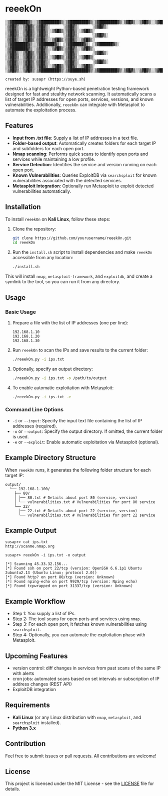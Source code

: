 # reeekOn

```
░▒▓███████▓▒░░▒▓████████▓▒░▒▓████████▓▒░▒▓████████▓▒░▒▓█▓▒░░▒▓█▓▒░░▒▓██████▓▒░░▒▓███████▓▒░  
░▒▓█▓▒░░▒▓█▓▒░▒▓█▓▒░      ░▒▓█▓▒░      ░▒▓█▓▒░      ░▒▓█▓▒░░▒▓█▓▒░▒▓█▓▒░░▒▓█▓▒░▒▓█▓▒░░▒▓█▓▒░ 
░▒▓█▓▒░░▒▓█▓▒░▒▓█▓▒░      ░▒▓█▓▒░      ░▒▓█▓▒░      ░▒▓█▓▒░░▒▓█▓▒░▒▓█▓▒░░▒▓█▓▒░▒▓█▓▒░░▒▓█▓▒░ 
░▒▓███████▓▒░░▒▓██████▓▒░ ░▒▓██████▓▒░ ░▒▓██████▓▒░ ░▒▓███████▓▒░░▒▓█▓▒░░▒▓█▓▒░▒▓█▓▒░░▒▓█▓▒░ 
░▒▓█▓▒░░▒▓█▓▒░▒▓█▓▒░      ░▒▓█▓▒░      ░▒▓█▓▒░      ░▒▓█▓▒░░▒▓█▓▒░▒▓█▓▒░░▒▓█▓▒░▒▓█▓▒░░▒▓█▓▒░ 
░▒▓█▓▒░░▒▓█▓▒░▒▓█▓▒░      ░▒▓█▓▒░      ░▒▓█▓▒░      ░▒▓█▓▒░░▒▓█▓▒░▒▓█▓▒░░▒▓█▓▒░▒▓█▓▒░░▒▓█▓▒░ 
░▒▓█▓▒░░▒▓█▓▒░▒▓████████▓▒░▒▓████████▓▒░▒▓████████▓▒░▒▓█▓▒░░▒▓█▓▒░░▒▓██████▓▒░░▒▓█▓▒░░▒▓█▓▒░

created by: susapr (https://suye.sh)
```

reeekOn is a lightweight Python-based penetration testing framework designed for fast and stealthy network scanning. It automatically scans a list of target IP addresses for open ports, services, versions, and known vulnerabilities. Additionally, `reeekOn` can integrate with Metasploit to automate the exploitation process.

## Features

- **Input from .txt file**: Supply a list of IP addresses in a text file.
- **Folder-based output**: Automatically creates folders for each target IP and subfolders for each open port.
- **Nmap scanning**: Performs quick scans to identify open ports and services while maintaining a low profile.
- **Service Detection**: Identifies the service and version running on each open port.
- **Known Vulnerabilities**: Queries ExploitDB via `searchsploit` for known vulnerabilities associated with the detected services.
- **Metasploit Integration**: Optionally run Metasploit to exploit detected vulnerabilities automatically.

## Installation

To install `reeekOn` on **Kali Linux**, follow these steps:

1. Clone the repository:
    ```bash
    git clone https://github.com/yourusername/reeekOn.git
    cd reeekOn
    ```

2. Run the `install.sh` script to install dependencies and make `reeekOn` accessible from any location:
    ```bash
    ./install.sh
    ```

This will install `nmap`, `metasploit-framework`, and `exploitdb`, and create a symlink to the tool, so you can run it from any directory.

## Usage

### Basic Usage
1. Prepare a file with the list of IP addresses (one per line):
    ```
    192.168.1.10
    192.168.1.20
    192.168.1.30
    ```

2. Run `reeekOn` to scan the IPs and save results to the current folder:
    ```bash
    ./reeekOn.py -i ips.txt
    ```

3. Optionally, specify an output directory:
    ```bash
    ./reeekOn.py -i ips.txt -o /path/to/output
    ```

4. To enable automatic exploitation with Metasploit:
    ```bash
    ./reeekOn.py -i ips.txt -e
    ```

### Command Line Options

- `-i` or `--input`: Specify the input text file containing the list of IP addresses (required).
- `-o` or `--output`: Specify the output directory. If omitted, the current folder is used.
- `-e` or `--exploit`: Enable automatic exploitation via Metasploit (optional).

## Example Directory Structure

When `reeekOn` runs, it generates the following folder structure for each target IP:
```
output/
  └── 192.168.1.100/
    ├── 80/ 
    │ ├── 80.txt # Details about port 80 (service, version)
    │ └── vulnerabilities.txt # Vulnerabilities for port 80 service 
    └── 22/ 
      ├── 22.txt # Details about port 22 (service, version) 
      └── vulnerabilities.txt # Vulnerabilities for port 22 service
```

## Example Output

```
susapr> cat ips.txt
http://scanme.nmap.org
```

```
susapr> reeekOn -i ips.txt -o output

[*] Scanning 45.33.32.156...
[*] Found ssh on port 22/tcp (version: OpenSSH 6.6.1p1 Ubuntu 2ubuntu2.13 (Ubuntu Linux; protocol 2.0))
[*] Found http? on port 80/tcp (version: Unknown)
[*] Found nping-echo on port 9929/tcp (version: Nping echo)
[*] Found tcpwrapped on port 31337/tcp (version: Unknown)
```

## Example Workflow

- Step 1: You supply a list of IPs.
- Step 2: The tool scans for open ports and services using `nmap`.
- Step 3: For each open port, it fetches known vulnerabilities using `searchsploit`.
- Step 4: Optionally, you can automate the exploitation phase with Metasploit.

## Upcoming Features

- version control: diff changes in services from past scans of the same IP with alerts
- cron jobs: automated scans based on set intervals or subscription of IP address changes (REST API)
- ExploitDB integration

## Requirements

- **Kali Linux** (or any Linux distribution with `nmap`, `metasploit`, and `searchsploit` installed).
- **Python 3.x**

## Contribution

Feel free to submit issues or pull requests. All contributions are welcome!

## License

This project is licensed under the MIT License - see the [LICENSE](LICENSE) file for details.
